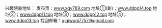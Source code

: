 
兴趣院新地址：
发布页：www.xqy789.com
地址①(新)；www.ddpp14.top
地址②；www.ddpp11.top
地址③；www.ddpp12.top
地址④；www.ddpp13.top
找回邮箱：qiqiwuqi7757@gmail.com

